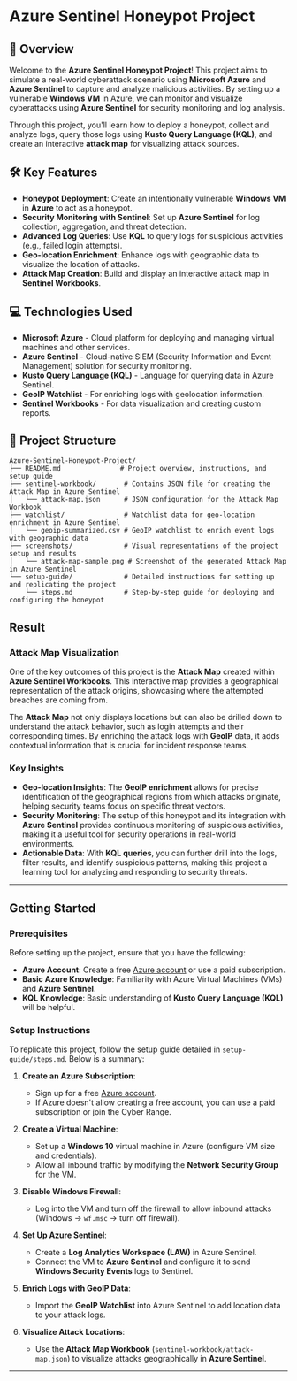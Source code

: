 # Azure Sentinel Honeypot Project

## 🚀 Overview

Welcome to the **Azure Sentinel Honeypot Project**! This project aims to simulate a real-world cyberattack scenario using **Microsoft Azure** and **Azure Sentinel** to capture and analyze malicious activities. By setting up a vulnerable **Windows VM** in Azure, we can monitor and visualize cyberattacks using **Azure Sentinel** for security monitoring and log analysis.

Through this project, you'll learn how to deploy a honeypot, collect and analyze logs, query those logs using **Kusto Query Language (KQL)**, and create an interactive **attack map** for visualizing attack sources.

## 🛠️ Key Features

- **Honeypot Deployment**: Create an intentionally vulnerable **Windows VM** in **Azure** to act as a honeypot.
- **Security Monitoring with Sentinel**: Set up **Azure Sentinel** for log collection, aggregation, and threat detection.
- **Advanced Log Queries**: Use **KQL** to query logs for suspicious activities (e.g., failed login attempts).
- **Geo-location Enrichment**: Enhance logs with geographic data to visualize the location of attacks.
- **Attack Map Creation**: Build and display an interactive attack map in **Sentinel Workbooks**.

## 💻 Technologies Used

- **Microsoft Azure** - Cloud platform for deploying and managing virtual machines and other services.
- **Azure Sentinel** - Cloud-native SIEM (Security Information and Event Management) solution for security monitoring.
- **Kusto Query Language (KQL)** - Language for querying data in Azure Sentinel.
- **GeoIP Watchlist** - For enriching logs with geolocation information.
- **Sentinel Workbooks** - For data visualization and creating custom reports.

## 📂 Project Structure

```plaintext
Azure-Sentinel-Honeypot-Project/
├── README.md               # Project overview, instructions, and setup guide
├── sentinel-workbook/       # Contains JSON file for creating the Attack Map in Azure Sentinel
│   └── attack-map.json      # JSON configuration for the Attack Map Workbook
├── watchlist/               # Watchlist data for geo-location enrichment in Azure Sentinel
│   └── geoip-summarized.csv # GeoIP watchlist to enrich event logs with geographic data
├── screenshots/             # Visual representations of the project setup and results
│   └── attack-map-sample.png # Screenshot of the generated Attack Map in Azure Sentinel
└── setup-guide/             # Detailed instructions for setting up and replicating the project
    └── steps.md             # Step-by-step guide for deploying and configuring the honeypot
```


## Result

### Attack Map Visualization

One of the key outcomes of this project is the **Attack Map** created within **Azure Sentinel Workbooks**. This interactive map provides a geographical representation of the attack origins, showcasing where the attempted breaches are coming from.

The **Attack Map** not only displays locations but can also be drilled down to understand the attack behavior, such as login attempts and their corresponding times. By enriching the attack logs with **GeoIP** data, it adds contextual information that is crucial for incident response teams.

### Key Insights

- **Geo-location Insights**: The **GeoIP enrichment** allows for precise identification of the geographical regions from which attacks originate, helping security teams focus on specific threat vectors.
- **Security Monitoring**: The setup of this honeypot and its integration with **Azure Sentinel** provides continuous monitoring of suspicious activities, making it a useful tool for security operations in real-world environments.
- **Actionable Data**: With **KQL queries**, you can further drill into the logs, filter results, and identify suspicious patterns, making this project a learning tool for analyzing and responding to security threats.

---

## Getting Started

### Prerequisites

Before setting up the project, ensure that you have the following:

- **Azure Account**: Create a free [Azure account](https://azure.microsoft.com/en-us/free/) or use a paid subscription.
- **Basic Azure Knowledge**: Familiarity with Azure Virtual Machines (VMs) and **Azure Sentinel**.
- **KQL Knowledge**: Basic understanding of **Kusto Query Language (KQL)** will be helpful.

### Setup Instructions

To replicate this project, follow the setup guide detailed in `setup-guide/steps.md`. Below is a summary:

1. **Create an Azure Subscription**:
   - Sign up for a free [Azure account](https://azure.microsoft.com/en-us/free/).
   - If Azure doesn't allow creating a free account, you can use a paid subscription or join the Cyber Range.

2. **Create a Virtual Machine**:
   - Set up a **Windows 10** virtual machine in Azure (configure VM size and credentials).
   - Allow all inbound traffic by modifying the **Network Security Group** for the VM.

3. **Disable Windows Firewall**:
   - Log into the VM and turn off the firewall to allow inbound attacks (Windows -> `wf.msc` -> turn off firewall).

4. **Set Up Azure Sentinel**:
   - Create a **Log Analytics Workspace (LAW)** in Azure Sentinel.
   - Connect the VM to **Azure Sentinel** and configure it to send **Windows Security Events** logs to Sentinel.

5. **Enrich Logs with GeoIP Data**:
   - Import the **GeoIP Watchlist** into Azure Sentinel to add location data to your attack logs.

6. **Visualize Attack Locations**:
   - Use the **Attack Map Workbook** (`sentinel-workbook/attack-map.json`) to visualize attacks geographically in **Azure Sentinel**.

---
